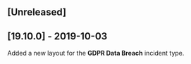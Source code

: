 ## [Unreleased]


## [19.10.0] - 2019-10-03
Added a new layout for the **GDPR Data Breach** incident type.
